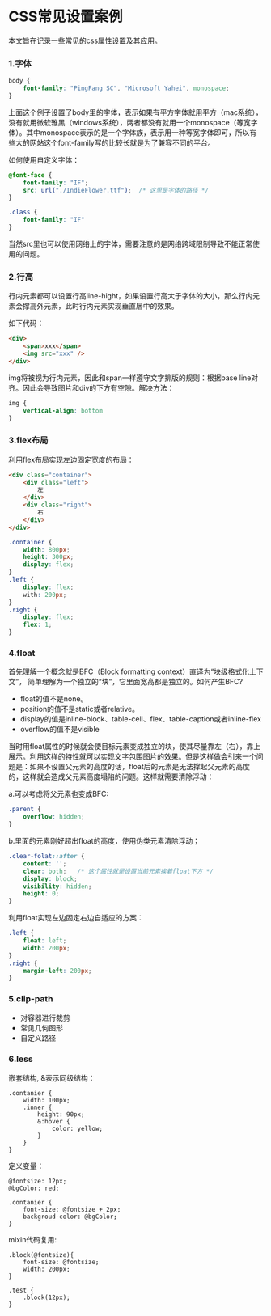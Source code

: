 # CSS常见设置案例

本文旨在记录一些常见的css属性设置及其应用。

### 1.字体

```css
body {
    font-family: "PingFang SC", "Microsoft Yahei", monospace;
}
```

上面这个例子设置了body里的字体，表示如果有平方字体就用平方（mac系统），没有就用微软雅黑（windows系统），两者都没有就用一个monospace（等宽字体）。其中monospace表示的是一个字体族，表示用一种等宽字体即可，所以有些大的网站这个font-family写的比较长就是为了兼容不同的平台。

如何使用自定义字体：

```css
@font-face {
    font-family: "IF";
    src: url("./IndieFlower.ttf");  /* 这里是字体的路径 */
}

.class {
    font-family: "IF"
}
```

当然src里也可以使用网络上的字体，需要注意的是网络跨域限制导致不能正常使用的问题。

### 2.行高

行内元素都可以设置行高line-hight，如果设置行高大于字体的大小，那么行内元素会撑高外元素，此时行内元素实现垂直居中的效果。

如下代码：

```html
<div>
    <span>xxx</span>
    <img src="xxx" />
</div>
```

img将被视为行内元素，因此和span一样遵守文字排版的规则：根据base line对齐。因此会导致图片和div的下方有空隙。解决方法：

```css
img {
    vertical-align: bottom
}
```

### 3.flex布局

利用flex布局实现左边固定宽度的布局：

```html
<div class="container">
    <div class="left">
        左
    </div>
    <div class="right">
        右
    </div>
</div>
```

```css
.container {
    width: 800px;
    height: 300px;
    display: flex;
}
.left {
    display: flex;
    with: 200px;
}
.right {
    display: flex;
    flex: 1;
}
```

### 4.float

首先理解一个概念就是BFC（Block formatting context）直译为“块级格式化上下文”， 简单理解为一个独立的“块”，它里面宽高都是独立的。如何产生BFC?

- float的值不是none。
- position的值不是static或者relative。
- display的值是inline-block、table-cell、flex、table-caption或者inline-flex
- overflow的值不是visible

当时用float属性的时候就会使目标元素变成独立的块，使其尽量靠左（右），靠上展示。利用这样的特性就可以实现文字包围图片的效果。但是这样做会引来一个问题是：如果不设置父元素的高度的话，float后的元素是无法撑起父元素的高度的，这样就会造成父元素高度塌陷的问题。这样就需要清除浮动：

a.可以考虑将父元素也变成BFC:

```css
.parent {
    overflow: hidden;
}
```

b.里面的元素刚好超出float的高度，使用伪类元素清除浮动；

```css
.clear-folat::after {
	content: '';
    clear: both;   /* 这个属性就是设置当前元素挨着float下方 */
    display: block;  
    visibility: hidden;
    height: 0;
}
```

利用float实现左边固定右边自适应的方案：

```css
.left {
    float: left;
    width: 200px;
}
.right {
    margin-left: 200px;
}
```

### 5.clip-path

- 对容器进行裁剪
- 常见几何图形
- 自定义路径

### 6.less

嵌套结构, &表示同级结构：

```less
.contanier {
    width: 100px;
    .inner {
        height: 90px;
        &:hover {
            color: yellow;
        }
    }
}
```

定义变量：

```
@fontsize: 12px;
@bgColor: red;

.contanier {
	font-size: @fontsize + 2px;
	backgroud-color: @bgColor;
}
```

mixin代码复用:

```less
.block(@fontsize){
    font-size: @fontsize;
    width: 200px;
}

.test {
    .block(12px);
}
```

